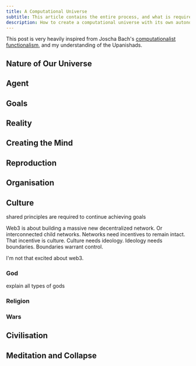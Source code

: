 ```yaml
---
title: A Computational Universe
subtitle: This article contains the entire process, and what is required to create a functional and complete computational universe with it's own agents, societies and consciousness.
description: How to create a computational universe with its own autonomous agents, terminal goals and societies.
---
```


<alert>

This post is very heavily inspired from Joscha Bach's [computationalist functionalism](https://youtu.be/uXd1quKlkX8), and my understanding of the Upanishads.

</alert>

## Nature of Our Universe

## Agent

## Goals

## Reality

## Creating the Mind

## Reproduction

## Organisation

## Culture

shared principles are required to continue achieving goals

Web3 is about building a massive new decentralized network. Or interconnected child networks. Networks need incentives to remain intact. That incentive is culture. Culture needs ideology. Ideology needs boundaries. Boundaries warrant control.

I'm not that excited about web3.
### God

explain all types of gods

### Religion

### Wars

## Civilisation

## Meditation and Collapse